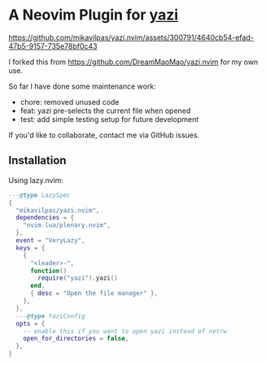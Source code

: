 # A Neovim Plugin for [yazi](https://github.com/sxyazi/yazi.git)

<https://github.com/mikavilpas/yazi.nvim/assets/300791/4640cb54-efad-47b5-9157-735e78bf0c43>

I forked this from <https://github.com/DreamMaoMao/yazi.nvim> for my own use.

So far I have done some maintenance work:

- chore: removed unused code
- feat: yazi pre-selects the current file when opened
- test: add simple testing setup for future development

If you'd like to collaborate, contact me via GitHub issues.

## Installation

Using lazy.nvim:

```lua
---@type LazySpec
{
  "mikavilpas/yazi.nvim",
  dependencies = {
    "nvim-lua/plenary.nvim",
  },
  event = "VeryLazy",
  keys = {
    {
      "<leader>-",
      function()
        require("yazi").yazi()
      end,
      { desc = "Open the file manager" },
    },
  },
  ---@type YaziConfig
  opts = {
    -- enable this if you want to open yazi instead of netrw
    open_for_directories = false,
  },
}
```
